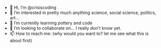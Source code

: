 - 👋 Hi, I’m @crisiscoding
- 👀 I’m interested in pretty much anything science, social science, politics, art...
- 🌱 I’m currently learning pottery and code
- 💞️ I’m looking to collaborate on... I really don't know yet.
- 📫 How to reach me: (why would you want to? let me see what this is about first)

<!---
crisiscoding/crisiscoding is a ✨ special ✨ repository because its `README.md` (this file) appears on your GitHub profile.
You can click the Preview link to take a look at your changes.
--->
